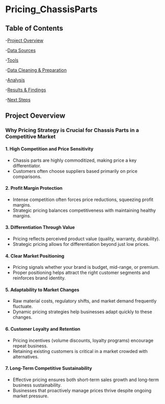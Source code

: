 # Pricing_ChassisParts

## Table of Contents

-[Project Overview](#project-overview)

-[Data Sources](#data-sources)

-[Tools](#tools)

-[Data Cleaning & Preparation](#data-cleaning--preparation)

-[Analysis](#analysis)

-[Results & Findings](#results--findings)

-[Next Steps](#next-steps)

## Project Oeverview

### Why Pricing Strategy is Crucial for Chassis Parts in a Competitive Market

#### 1. **High Competition and Price Sensitivity**
- Chassis parts are highly commoditized, making price a key differentiator.
- Customers often choose suppliers based primarily on price comparisons.

#### 2. **Profit Margin Protection**
- Intense competition often forces price reductions, squeezing profit margins.
- Strategic pricing balances competitiveness with maintaining healthy margins.

#### 3. **Differentiation Through Value**
- Pricing reflects perceived product value (quality, warranty, durability).
- Strategic pricing allows for differentiation beyond just low prices.

#### 4. **Clear Market Positioning**
- Pricing signals whether your brand is budget, mid-range, or premium.
- Proper positioning helps attract the right customer segments and reinforces brand identity.

#### 5. **Adaptability to Market Changes**
- Raw material costs, regulatory shifts, and market demand frequently fluctuate.
- Dynamic pricing strategies help businesses adapt quickly to these changes.

#### 6. **Customer Loyalty and Retention**
- Pricing incentives (volume discounts, loyalty programs) encourage repeat business.
- Retaining existing customers is critical in a market crowded with alternatives.

#### 7. **Long-Term Competitive Sustainability**
- Effective pricing ensures both short-term sales growth and long-term business sustainability.
- Businesses that proactively manage prices thrive despite ongoing market pressure.
